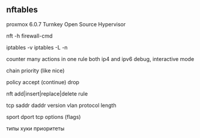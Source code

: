 ## nftables

proxmox 6.0.7
Turnkey Open Source Hypervisor

nft -h
firewall-cmd

iptables -v
iptables -L -n


counter
many actions in one rule
both ip4 and ipv6
debug, interactive mode

chain priority  (like nice)

policy 
  accept (continue)
  drop

nft add|insert|replace|delete rule

tcp
saddr
daddr
version
vlan
protocol
length

sport
dport
tcp options (flags)

типы хуки приоритеты
